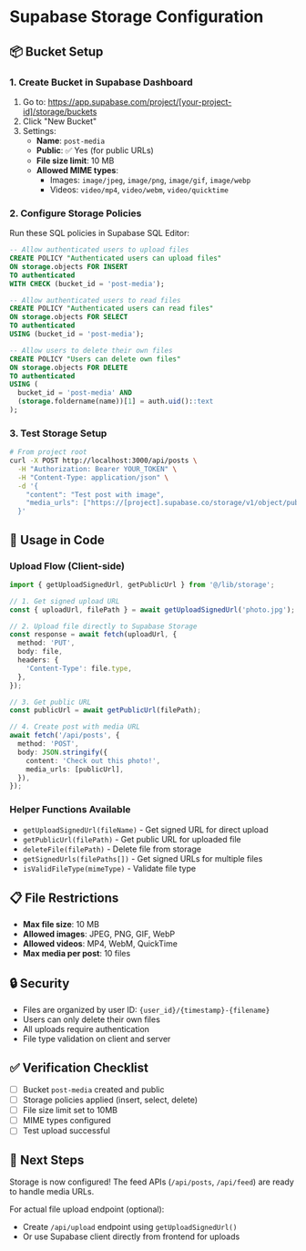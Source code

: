 # Supabase Storage Configuration

## 📦 Bucket Setup

### 1. Create Bucket in Supabase Dashboard

1. Go to: https://app.supabase.com/project/[your-project-id]/storage/buckets
2. Click "New Bucket"
3. Settings:
   - **Name**: `post-media`
   - **Public**: ✅ Yes (for public URLs)
   - **File size limit**: 10 MB
   - **Allowed MIME types**:
     - Images: `image/jpeg`, `image/png`, `image/gif`, `image/webp`
     - Videos: `video/mp4`, `video/webm`, `video/quicktime`

### 2. Configure Storage Policies

Run these SQL policies in Supabase SQL Editor:

```sql
-- Allow authenticated users to upload files
CREATE POLICY "Authenticated users can upload files"
ON storage.objects FOR INSERT
TO authenticated
WITH CHECK (bucket_id = 'post-media');

-- Allow authenticated users to read files
CREATE POLICY "Authenticated users can read files"
ON storage.objects FOR SELECT
TO authenticated
USING (bucket_id = 'post-media');

-- Allow users to delete their own files
CREATE POLICY "Users can delete own files"
ON storage.objects FOR DELETE
TO authenticated
USING (
  bucket_id = 'post-media' AND
  (storage.foldername(name))[1] = auth.uid()::text
);
```

### 3. Test Storage Setup

```bash
# From project root
curl -X POST http://localhost:3000/api/posts \
  -H "Authorization: Bearer YOUR_TOKEN" \
  -H "Content-Type: application/json" \
  -d '{
    "content": "Test post with image",
    "media_urls": ["https://[project].supabase.co/storage/v1/object/public/post-media/test.jpg"]
  }'
```

## 🔧 Usage in Code

### Upload Flow (Client-side)

```typescript
import { getUploadSignedUrl, getPublicUrl } from '@/lib/storage';

// 1. Get signed upload URL
const { uploadUrl, filePath } = await getUploadSignedUrl('photo.jpg');

// 2. Upload file directly to Supabase Storage
const response = await fetch(uploadUrl, {
  method: 'PUT',
  body: file,
  headers: {
    'Content-Type': file.type,
  },
});

// 3. Get public URL
const publicUrl = await getPublicUrl(filePath);

// 4. Create post with media URL
await fetch('/api/posts', {
  method: 'POST',
  body: JSON.stringify({
    content: 'Check out this photo!',
    media_urls: [publicUrl],
  }),
});
```

### Helper Functions Available

- `getUploadSignedUrl(fileName)` - Get signed URL for direct upload
- `getPublicUrl(filePath)` - Get public URL for uploaded file
- `deleteFile(filePath)` - Delete file from storage
- `getSignedUrls(filePaths[])` - Get signed URLs for multiple files
- `isValidFileType(mimeType)` - Validate file type

## 📋 File Restrictions

- **Max file size**: 10 MB
- **Allowed images**: JPEG, PNG, GIF, WebP
- **Allowed videos**: MP4, WebM, QuickTime
- **Max media per post**: 10 files

## 🔒 Security

- Files are organized by user ID: `{user_id}/{timestamp}-{filename}`
- Users can only delete their own files
- All uploads require authentication
- File type validation on client and server

## ✅ Verification Checklist

- [ ] Bucket `post-media` created and public
- [ ] Storage policies applied (insert, select, delete)
- [ ] File size limit set to 10MB
- [ ] MIME types configured
- [ ] Test upload successful

## 🚀 Next Steps

Storage is now configured! The feed APIs (`/api/posts`, `/api/feed`) are ready to handle media URLs.

For actual file upload endpoint (optional):
- Create `/api/upload` endpoint using `getUploadSignedUrl()`
- Or use Supabase client directly from frontend for uploads
